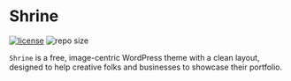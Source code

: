 Shrine
======

[![license](https://img.shields.io/github/license/lunule/shrine)](https://www.gnu.org/licenses/old-licenses/gpl-2.0.en.html)
![repo size](https://img.shields.io/github/repo-size/lunule/shrine)

`Shrine` is a free, image-centric WordPress theme with a clean layout, designed to help creative folks and businesses to showcase their portfolio. 